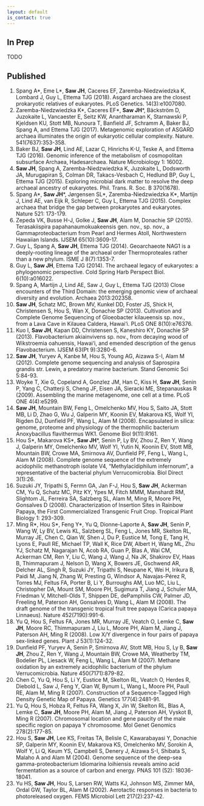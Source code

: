 ```yaml
---
layout: default
is_contact: true
---
```

## In Prep
TODO

## Published

1. Spang A*, Eme L*, **Saw JH**, Caceres EF, Zaremba-Niedzwiedzka K, Lombard J, Guy L, Ettema TJG (2018). Asgard archaea are the closest prokaryotic relatives of eukaryotes. PLoS Genetics. 14(3):e1007080.
1. Zaremba-Niedzwiedzka K*, Caceres EF*, **Saw JH***, Bäckström D, Juzokaite L, Vancaester E, Seitz KW, Anantharaman K, Starnawski P, Kjeldsen KU, Stott MB, Nunoura T, Banfield JF, Schramm A, Baker BJ, Spang A, and Ettema TJG (2017). Metagenomic exploration of ASGARD archaea illuminates the origin of eukaryotic cellular complexity. Nature. 541(7637):353-358.
1. Baker BJ, **Saw JH**, Lind AE, Lazar C, Hinrichs K-U, Teske A, and Ettema TJG (2016). Genomic inference of the metabolism of cosmopolitan subsurface Archaea, Hadesarchaea. Nature Microbiology 1: 16002.
1. **Saw JH**, Spang A, Zaremba-Niedzwiedzka K, Juzokaite L, Dodsworth JA, Murugapiran S, Colman DR, Takacs-Vesbach C, Hedlund BP, Guy L, Ettema TJG (2015). Exploring microbial dark matter to resolve the deep archaeal ancestry of eukaryotes. Phil. Trans. R. Soc. B 370(1678).
1. Spang A*, **Saw JH***, Jørgensen SL*, Zaremba-Niedzwiedzka K*, Martijn J, Lind AE, van Eijk R, Schleper C, Guy L, Ettema TJG (2015). Complex archaea that bridge the gap between prokaryotes and eukaryotes. Nature 521: 173-179.
1. Zepeda VK, Busse H-J, Golke J, **Saw JH**, Alam M, Donachie SP (2015). Terasakiispira papahanaumokuakeensis gen. nov., sp. nov., a Gammaproteobacterium from Pearl and Hermes Atoll, Northwestern Hawaiian Islands. IJSEM 65(10):3609-17. 
1. Guy L, Spang A, **Saw JH**, Ettema TJG (2014). Geoarchaeote NAG1 is a deeply-rooting lineage of the archaeal order Thermoproteales rather than a new phylum. ISME J 8(7):1353-7.
1. Guy L, **Saw JH**, Ettema TJG (2014). The archaeal legacy of eukaryotes: a phylogenomic perspective. Cold Spring Harb Perspect Biol. 6(10):a016022.
1. Spang A, Martijn J, Lind AE, Saw J, Guy L, Ettema TJG (2013) Close encounters of the Third Domain: the emerging genomic view of archaeal diversity and evolution. Archaea 2013:202358.
1. **Saw JH**, Schatz MC, Brown MV, Kunkel DD, Foster JS, Shick H, Christensen S, Hou S, Wan X, Donachie SP (2013).  Cultivation and Complete Genome Sequencing of Gloeobacter kilaueensis sp. nov., from a Lava Cave in Kilauea Caldera, Hawai‘i. PLoS ONE 8(10):e76376.
1. Kuo I, **Saw JH**, Kapan DD, Christensen S, Kaneshiro KY, Donachie SP (2013). Flavobacterium akiainvivens sp. nov., from decaying wood of Wikstroemia oahuensis, Hawai‘i, and emended description of the genus Flavobacterium. IJSEM 63(Pt 9):3280-6.
1. **Saw JH**, Yuryev A, Kanbe M, Hou S, Young AG, Aizawa S-I, Alam M (2012). Complete genome sequencing and analysis of Saprospira grandis str. Lewin, a predatory marine bacterium. Stand Genomic Sci 5:84-93.
1. Woyke T, Xie G, Copeland A, Gonzlez JM, Han C, Kiss H, **Saw JH**, Senin P, Yang C, Chatterji S, Cheng JF, Eisen JA, Sieracki ME, Stepanauskas R (2009). Assembling the marine metagenome, one cell at a time. PLoS ONE 4(4):e5299. 
1. **Saw JH**, Mountain BW, Feng L, Omelchenko MV, Hou S, Saito JA, Stott MB, Li D, Zhao G, Wu J, Galperin MY, Koonin EV, Makarova KS, Wolf YI, Rigden DJ, Dunfield PF, Wang L, Alam M (2008). Encapsulated in silica: genome, proteome and physiology of the thermophilic bacterium Anoxybacillus flavithermus WK1. Genome Biol 9(11):R161.
1. Hou S*, Makarova KS*, **Saw JH***, Senin P, Ly BV, Zhou Z, Ren Y, Wang J, Galperin MY, Omelchenko MV, Wolf YI, Yutin N, Koonin EV, Stott MB, Mountain BW, Crowe MA, Smirnova AV, Dunfield PF, Feng L, Wang L, Alam M (2008). Complete genome sequence of the extremely acidophilic methanotroph isolate V4, “Methylacidiphilum infernorum”, a representative of the bacterial phylum Verrucomicrobia. Biol Direct 3(1):26.
1. Suzuki JY, Tripathi S, Fermn GA, Jan F-J, Hou S, **Saw JH**, Ackerman CM, Yu Q, Schatz MC, Pitz KY, Ypes M, Fitch MMM, Manshardt RM, Slightom JL, Ferreira SA, Salzberg SL, Alam M, Ming R, Moore PH, Gonsalves D (2008). Characterization of Insertion Sites in Rainbow Papaya, the First Commercialized Transgenic Fruit Crop. Tropical Plant Biology 1: 293-309.
1. Ming R*, Hou S*, Feng Y*, Yu Q, Dionne-Laporte A, **Saw JH**, Senin P, Wang W, Ly BV, Lewis KL, Salzberg SL, Feng L, Jones MR, Skelton RL, Murray JE, Chen C, Qian W, Shen J, Du P, Eustice M, Tong E, Tang H, Lyons E, Paull RE, Michael TP, Wall K, Rice DW, Albert H, Wang ML, Zhu YJ, Schatz M, Nagarajan N, Acob RA, Guan P, Blas A, Wai CM, Ackerman CM, Ren Y, Liu C, Wang J, Wang J, Na JK, Shakirov EV, Haas B, Thimmapuram J, Nelson D, Wang X, Bowers JE, Gschwend AR, Delcher AL, Singh R, Suzuki JY, Tripathi S, Neupane K, Wei H, Irikura B, Paidi M, Jiang N, Zhang W, Presting G, Windsor A, Navajas-Pérez R, Torres MJ, Feltus FA, Porter B, Li Y, Burroughs AM, Luo MC, Liu L, Christopher DA, Mount SM, Moore PH, Sugimura T, Jiang J, Schuler MA, Friedman V, Mitchell-Olds T, Shippen DE, dePamphilis CW, Palmer JD, Freeling M, Paterson AH, Gonsalves D, Wang L, Alam M (2008). The draft genome of the transgenic tropical fruit tree papaya (Carica papaya Linnaeus). Nature 452(7190):991-6.
1. Yu Q, Hou S, Feltus FA, Jones MR, Murray JE, Veatch O, Lemke C, **Saw JH**, Moore RC, Thimmapuram J, Liu L, Moore PH, Alam M, Jiang J, Paterson AH, Ming R (2008). Low X/Y divergence in four pairs of papaya sex-linked genes. Plant J 53(1):124-32.
1. Dunfield PF, Yuryev A, Senin P, Smirnova AV, Stott MB, Hou S, Ly B, **Saw JH**, Zhou Z, Ren Y, Wang J, Mountain BW, Crowe MA, Weatherby TM, Bodelier PL, Liesack W, Feng L, Wang L, Alam M (2007). Methane oxidation by an extremely acidophilic bacterium of the phylum Verrucomicrobia. Nature 450(7171):879-82.
1. Chen C, Yu Q, Hou S, Li Y, Eustice M, Skelton RL, Veatch O, Herdes R, Diebold L, Saw J, Feng Y, Qian W, Bynum L, Wang L, Moore PH, Paull RE, Alam M, Ming R (2007). Construction of a Sequence-Tagged High Density Genetic Map of Papaya. Genetics 177(4):2481-91.
1. Yu Q, Hou S, Hobza R, Feltus FA, Wang X, Jin W, Skelton RL, Blas A, Lemke C, **Saw JH**, Moore PH, Alam M, Jiang J, Paterson AH, Vyskot B, Ming R (2007). Chromosomal location and gene paucity of the male specific region on papaya Y chromosome. Mol Genet Genomics 278(2):177-85.
1. Hou S, **Saw JH**, Lee KS, Freitas TA, Belisle C, Kawarabayasi Y, Donachie SP, Galperin MY, Koonin EV, Makarova KS, Omelchenko MV, Sorokin A, Wolf Y, Li Q, Keum YS, Campbell S, Denery J, Aizawa S-I, Shibata S, Malaho  A and Alam M (2004). Genome sequence of the deep-sea gamma-proteobacterium Idiomarina loihiensis reveals amino acid fermentation as a source of carbon and energy. PNAS 101 (52): 18036-18041.
1. Yu HS, **Saw JH**, Hou S, Larsen RW, Watts KJ, Johnson MS, Zimmer MA, Ordal GW, Taylor BL, Alam M (2002). Aerotactic responses in bacteria to photoreleased oxygen. FEMS Microbiol Lett 217(2):237-42.

